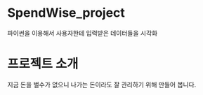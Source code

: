 # SpendWise_project
파이썬을 이용해서 사용자한테 입력받은 데이터들을 시각화
# 프로젝트 소개
지금 돈을 벌수가 없으니 나가는 돈이라도 잘 관리하기 위해 만들어 봅니다.
